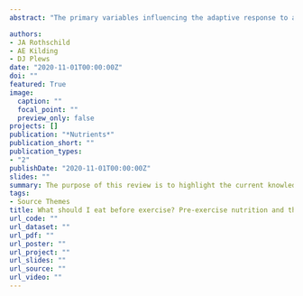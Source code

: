 ```yaml
---
abstract: "The primary variables influencing the adaptive response to a bout of endurance training are exercise duration and exercise intensity. However, altering the availability of nutrients before and during exercise can also impact the training response by modulating the exercise stimulus and/or the physiological and molecular responses to the exercise-induced perturbations. The purpose of this review is to highlight the current knowledge of the influence of pre-exercise nutrition ingestion on the metabolic, physiological, and performance responses to endurance training and suggest directions for future research. Acutely, carbohydrate ingestion reduces fat oxidation, but there is little evidence showing enhanced fat burning capacity following long-term fasted-state training. Performance is improved following pre-exercise carbohydrate ingestion for longer but not shorter duration exercise, while training-induced performance improvements following nutrition strategies that modulate carbohydrate availability vary based on the type of nutrition protocol used. Contrasting findings related to the influence of acute carbohydrate ingestion on mitochondrial signaling may be related to the amount of carbohydrate consumed and the intensity of exercise. This review can help to guide athletes, coaches, and nutritionists in personalizing pre-exercise nutrition strategies, and for designing research studies to further elucidate the role of nutrition in endurance training adaptations."

authors:
- JA Rothschild
- AE Kilding
- DJ Plews
date: "2020-11-01T00:00:00Z"
doi: ""
featured: True
image:
  caption: ""
  focal_point: ""
  preview_only: false
projects: []
publication: "*Nutrients*"
publication_short: ""
publication_types:
- "2"
publishDate: "2020-11-01T00:00:00Z"
slides: ""
summary: The purpose of this review is to highlight the current knowledge of the influence of pre-exercise nutrition ingestion on the metabolic, physiological, and performance responses to endurance training. We also highlight areas for practitioners where evidence is lacking, particularly regarding trained athletes, and suggest directions for future research. 
tags:
- Source Themes
title: What should I eat before exercise? Pre-exercise nutrition and the response to endurance exercise - Current prospective and future directions
url_code: ""
url_dataset: ""
url_pdf: ""
url_poster: ""
url_project: ""
url_slides: ""
url_source: "" 
url_video: ""
---
```



